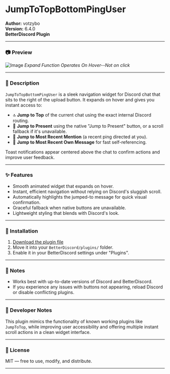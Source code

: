 # JumpToTopBottomPingUser

**Author:** votzybo  
**Version:** 6.4.0  
**BetterDiscord Plugin**

---

### 📷 Preview

![Image](https://github.com/user-attachments/assets/54bc75e9-d251-4a66-9bc9-e8da24c87ee4)
*Expand Function Operates On Hover--Not on click*

---

### 📌 Description

`JumpToTopBottomPingUser` is a sleek navigation widget for Discord chat that sits to the right of the upload button. It expands on hover and gives you instant access to:

- 🔝 **Jump to Top** of the current chat using the exact internal Discord routing.
- 🎯 **Jump to Present** using the native "Jump to Present" button, or a scroll fallback if it's unavailable.
- 🧠 **Jump to Most Recent Mention** (a recent ping directed at you).
- 👤 **Jump to Most Recent Own Message** for fast self-referencing.

Toast notifications appear centered above the chat to confirm actions and improve user feedback.

---

### ✨ Features

- Smooth animated widget that expands on hover.
- Instant, efficient navigation without relying on Discord's sluggish scroll.
- Automatically highlights the jumped-to message for quick visual confirmation.
- Graceful fallback when native buttons are unavailable.
- Lightweight styling that blends with Discord's look.

---

### 🔧 Installation

1. [Download the plugin file](https://raw.githubusercontent.com/votzybo/BetterDiscord-Plugins/main/JumpToTopBottomPingUser/JumpToTopBottomPingUser.plugin.js)
2. Move it into your `BetterDiscord/plugins/` folder.
3. Enable it in your BetterDiscord settings under "Plugins".

---

### 💬 Notes

- Works best with up-to-date versions of Discord and BetterDiscord.
- If you experience any issues with buttons not appearing, reload Discord or disable conflicting plugins.

---

### 🧠 Developer Notes

This plugin mimics the functionality of known working plugins like `JumpToTop`, while improving user accessibility and offering multiple instant scroll actions in a clean widget interface.

---

### 📜 License

MIT — free to use, modify, and distribute.

---

